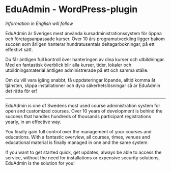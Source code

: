 # EduAdmin - WordPress-plugin

_Information in English will follow_

EduAdmin är Sveriges mest använda kursadministrationssystem för öppna och företagsanpassade kurser. Över 10 års programutveckling ligger bakom succén som årligen hanterar hundratusentals deltagarbokningar, på ett effektivt sätt.

Du får äntligen full kontroll över hanteringen av dina kurser och utbildningar. Med en fantastisk överblick blir alla kurser, tider, lokaler och utbildningsmaterial äntligen administrerade på ett och samma ställe.

Om du vill vara igång snabbt, få uppdateringar löpande, alltid komma åt tjänsten, slippa installationer och dyra säkerhetslösningar så är EduAdmin det rätta för er!

---

EduAdmin is one of Swedens most used course administration system for open and customized courses. Over 10 years of development is behind the success that handles hundreds of thousands participant registrations yearly, in an effective way.

You finally gain full control over the management of your courses and educations. With a fantastic overview, all courses, times, venues and educational material is finally managed in one and the same system.

If you want to get started quick, get updates, always be able to access the service, without the need for installations or expensive security solutions, EduAdmin is the solution for you!